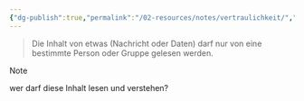 ```yaml
---
{"dg-publish":true,"permalink":"/02-resources/notes/vertraulichkeit/","tags":["it-sicherheit"],"noteIcon":"","updated":"2024-10-05T01:08:57.186+02:00"}
---
```


>Die Inhalt von etwas (Nachricht oder Daten) darf nur von eine bestimmte Person oder Gruppe gelesen werden.

>[!note]
>wer darf diese Inhalt lesen und verstehen?